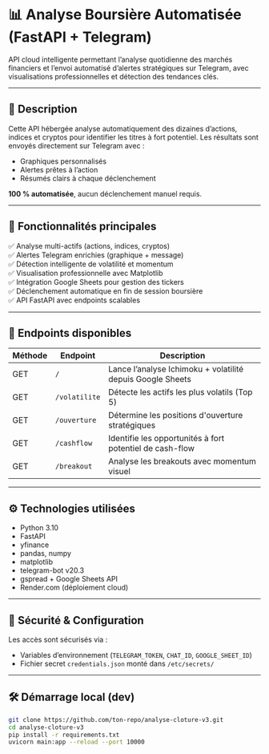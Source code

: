 # 📊 Analyse Boursière Automatisée (FastAPI + Telegram)

API cloud intelligente permettant l’analyse quotidienne des marchés financiers et l’envoi automatisé d’alertes stratégiques sur Telegram, avec visualisations professionnelles et détection des tendances clés.

---

## 🚀 Description

Cette API hébergée analyse automatiquement des dizaines d’actions, indices et cryptos pour identifier les titres à fort potentiel. Les résultats sont envoyés directement sur Telegram avec :

- Graphiques personnalisés
- Alertes prêtes à l’action
- Résumés clairs à chaque déclenchement

**100 % automatisée**, aucun déclenchement manuel requis.

---

## 🧩 Fonctionnalités principales

✅ Analyse multi-actifs (actions, indices, cryptos)  
✅ Alertes Telegram enrichies (graphique + message)  
✅ Détection intelligente de volatilité et momentum  
✅ Visualisation professionnelle avec Matplotlib  
✅ Intégration Google Sheets pour gestion des tickers  
✅ Déclenchement automatique en fin de session boursière  
✅ API FastAPI avec endpoints scalables

---

## 🔗 Endpoints disponibles

| Méthode | Endpoint        | Description                                      |
|--------|------------------|--------------------------------------------------|
| GET    | `/`              | Lance l’analyse Ichimoku + volatilité depuis Google Sheets |
| GET    | `/volatilite`    | Détecte les actifs les plus volatils (Top 5)     |
| GET    | `/ouverture`     | Détermine les positions d'ouverture stratégiques |
| GET    | `/cashflow`      | Identifie les opportunités à fort potentiel de cash-flow |
| GET    | `/breakout`      | Analyse les breakouts avec momentum visuel       |

---

## ⚙️ Technologies utilisées

- Python 3.10
- FastAPI
- yfinance
- pandas, numpy
- matplotlib
- telegram-bot v20.3
- gspread + Google Sheets API
- Render.com (déploiement cloud)

---

## 🔐 Sécurité & Configuration

Les accès sont sécurisés via :

- Variables d’environnement (`TELEGRAM_TOKEN`, `CHAT_ID`, `GOOGLE_SHEET_ID`)
- Fichier secret `credentials.json` monté dans `/etc/secrets/`

---

## 🛠️ Démarrage local (dev)

```bash
git clone https://github.com/ton-repo/analyse-cloture-v3.git
cd analyse-cloture-v3
pip install -r requirements.txt
uvicorn main:app --reload --port 10000
